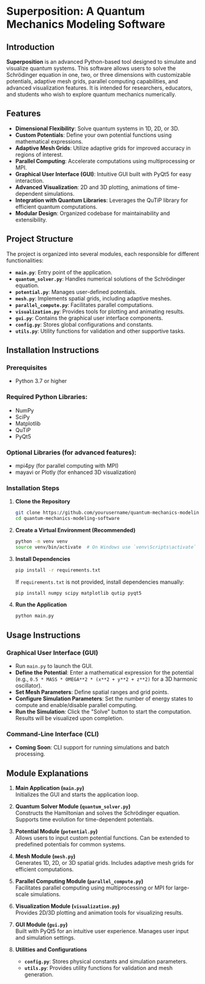 # Superposition: A Quantum Mechanics Modeling Software

## Introduction
**Superposition** is an advanced Python-based tool designed to simulate and visualize quantum systems. This software allows users to solve the Schrödinger equation in one, two, or three dimensions with customizable potentials, adaptive mesh grids, parallel computing capabilities, and advanced visualization features. It is intended for researchers, educators, and students who wish to explore quantum mechanics numerically.

## Features
- **Dimensional Flexibility**: Solve quantum systems in 1D, 2D, or 3D.
- **Custom Potentials**: Define your own potential functions using mathematical expressions.
- **Adaptive Mesh Grids**: Utilize adaptive grids for improved accuracy in regions of interest.
- **Parallel Computing**: Accelerate computations using multiprocessing or MPI.
- **Graphical User Interface (GUI)**: Intuitive GUI built with PyQt5 for easy interaction.
- **Advanced Visualization**: 2D and 3D plotting, animations of time-dependent simulations.
- **Integration with Quantum Libraries**: Leverages the QuTiP library for efficient quantum computations.
- **Modular Design**: Organized codebase for maintainability and extensibility.

## Project Structure
The project is organized into several modules, each responsible for different functionalities:

- **`main.py`**: Entry point of the application.
- **`quantum_solver.py`**: Handles numerical solutions of the Schrödinger equation.
- **`potential.py`**: Manages user-defined potentials.
- **`mesh.py`**: Implements spatial grids, including adaptive meshes.
- **`parallel_compute.py`**: Facilitates parallel computations.
- **`visualization.py`**: Provides tools for plotting and animating results.
- **`gui.py`**: Contains the graphical user interface components.
- **`config.py`**: Stores global configurations and constants.
- **`utils.py`**: Utility functions for validation and other supportive tasks.

## Installation Instructions

### Prerequisites
- Python 3.7 or higher

### Required Python Libraries:
- NumPy
- SciPy
- Matplotlib
- QuTiP
- PyQt5

### Optional Libraries (for advanced features):
- mpi4py (for parallel computing with MPI)
- mayavi or Plotly (for enhanced 3D visualization)

### Installation Steps

1. **Clone the Repository**

    ```bash
    git clone https://github.com/yourusername/quantum-mechanics-modeling-software.git
    cd quantum-mechanics-modeling-software
    ```

2. **Create a Virtual Environment (Recommended)**

    ```bash
    python -m venv venv
    source venv/bin/activate  # On Windows use `venv\Scripts\activate`
    ```

3. **Install Dependencies**

    ```bash
    pip install -r requirements.txt
    ```

    If `requirements.txt` is not provided, install dependencies manually:

    ```bash
    pip install numpy scipy matplotlib qutip pyqt5
    ```

4. **Run the Application**

    ```bash
    python main.py
    ```

## Usage Instructions

### Graphical User Interface (GUI)
- Run `main.py` to launch the GUI.
- **Define the Potential**: Enter a mathematical expression for the potential (e.g., `0.5 * MASS * OMEGA**2 * (x**2 + y**2 + z**2)` for a 3D harmonic oscillator).
- **Set Mesh Parameters**: Define spatial ranges and grid points.
- **Configure Simulation Parameters**: Set the number of energy states to compute and enable/disable parallel computing.
- **Run the Simulation**: Click the "Solve" button to start the computation. Results will be visualized upon completion.

### Command-Line Interface (CLI)
- **Coming Soon**: CLI support for running simulations and batch processing.

## Module Explanations

1. **Main Application (`main.py`)**  
   Initializes the GUI and starts the application loop.
   
2. **Quantum Solver Module (`quantum_solver.py`)**  
   Constructs the Hamiltonian and solves the Schrödinger equation. Supports time evolution for time-dependent potentials.
   
3. **Potential Module (`potential.py`)**  
   Allows users to input custom potential functions. Can be extended to predefined potentials for common systems.
   
4. **Mesh Module (`mesh.py`)**  
   Generates 1D, 2D, or 3D spatial grids. Includes adaptive mesh grids for efficient computations.
   
5. **Parallel Computing Module (`parallel_compute.py`)**  
   Facilitates parallel computing using multiprocessing or MPI for large-scale simulations.
   
6. **Visualization Module (`visualization.py`)**  
   Provides 2D/3D plotting and animation tools for visualizing results.
   
7. **GUI Module (`gui.py`)**  
   Built with PyQt5 for an intuitive user experience. Manages user input and simulation settings.

8. **Utilities and Configurations**
   - **`config.py`**: Stores physical constants and simulation parameters.
   - **`utils.py`**: Provides utility functions for validation and mesh generation.


